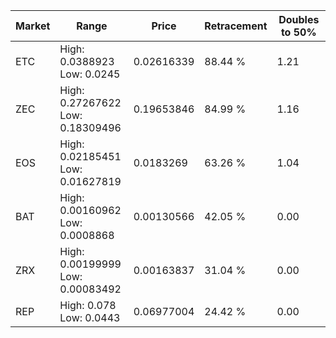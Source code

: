 | Market | Range | Price| Retracement | Doubles to 50% |
| --- | --- | --- | --- | --- |
| ETC | High: 0.0388923<br />Low: 0.0245 | 0.02616339 | 88.44 % | 1.21 |
| ZEC | High: 0.27267622<br />Low: 0.18309496 | 0.19653846 | 84.99 % | 1.16 |
| EOS | High: 0.02185451<br />Low: 0.01627819 | 0.0183269 | 63.26 % | 1.04 |
| BAT | High: 0.00160962<br />Low: 0.0008868 | 0.00130566 | 42.05 % | 0.00 |
| ZRX | High: 0.00199999<br />Low: 0.00083492 | 0.00163837 | 31.04 % | 0.00 |
| REP | High: 0.078<br />Low: 0.0443 | 0.06977004 | 24.42 % | 0.00 |
